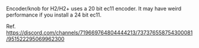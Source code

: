 Encoder/knob for H2/H2+ uses a 20 bit ec11 encoder. It may have weird performance if you install a 24 bit ec11.

Ref. https://discord.com/channels/719669764804444213/737376558754300081/951522295069962300